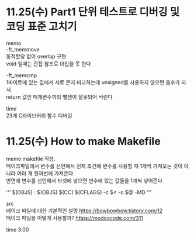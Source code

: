 # 11.25(수) Part1 단위 테스트로 디버깅 및 코딩 표준 고치기
memo    
-ft_memmove    
동적할당 없이 overlap 구현   
void 일때는 간접 참조로 대입을 못 한다  

-ft_memcmp   
1바이트에 있는 값에서 서로 큰지 비교하는데 unsigned를 사용하지 않으면 음수가 되서    
return 값인 매개변수끼리 뺄셈이 잘못되어 버린다

time      
23개 C라이브러리 함수 디버깅

# 11.25(수) How to make Makefile
memo
makefile 작성.  
메이크파일에서 변수를 선언해서 전제 조건에 변수를 사용할 때 1개씩 가져오는 것이 아니라 여러 개 한꺼번에 가져온다   
반면에 변수를 선언해서 타겟에 넣으면 변수에 있는 값들을 1개씩 넣어준다

'''
$(OBJS) : $(OBJS)
$(CC) $(CFLAGS) -c $< -o $@ -MD
'''

src  
메이크 파일에 대한 기본적인 설명 https://bowbowbow.tistory.com/12   
메이크 파일을 어떻게 사용할까? https://modoocode.com/311

time 3.00
